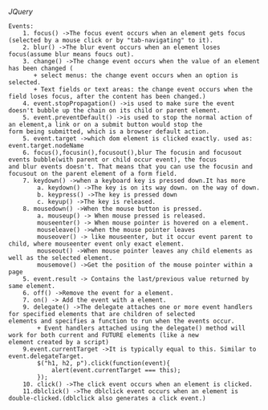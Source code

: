 *JQuery*

    Events:
        1. focus() ->The focus event occurs when an element gets focus (selected by a mouse click or by "tab-navigating" to it).
        2. blur() ->The blur event occurs when an element loses focus(assume blur means foucs out).
        3. change() ->The change event occurs when the value of an element has been changed (
           + select menus: the change event occurs when an option is selected. 
           + Text fields or text areas: the change event occurs when the field loses focus, after the content has been changed.)
        4. event.stopPropagation() ->is used to make sure the event doesn't bubble up the chain on its child or parent element.
        5. event.preventDefault() ->is used to stop the normal action of an element,a link or on a submit button would stop the              form being submitted, which is a browser default action.
        5. event.target ->which dom element is clicked exactly. used as: event.target.nodeName
        6. focus(),focusin(),focusout(),blur The focusin and focusout events bubble(with parent or child occur event), the focus             and blur events doesn't. That means that you can use the focusin and focusout on the parent element of a form field.
        7. keydown() ->when a keyboard key is pressed down.It has more
            a. keydown() ->The key is on its way down. on the way of down.
            b. keypress() ->The key is pressed down
            c. keyup() ->The key is released.
        8. mousedown() ->When the mouse button is pressed.
            a. mouseup() -> When mouse pressed is released.
            mouseenter() -> When mouse pointer is hovered on a element.
            mouseleave() ->when the mouse pointer leaves
            mouseover() -> like mouseenter, but it occur event parent to child, where mouseenter event only exact element.
            mouseout() ->When mouse pointer leaves any child elements as well as the selected element.
            mousemove() ->Get the position of the mouse pointer within a page
        5. event.result -> Contains the last/previous value returned by same element.
        6. off() ->Remove the event for a element.
        7. on() -> Add the event with a element.
        9. delegate() ->The delegate attaches one or more event handlers for specified elements that are children of selected                elements and specifies a function to run when the events occur.
            + Event handlers attached using the delegate() method will work for both current and FUTURE elements (like a new                 element created by a script)
        9.event.currentTarget ->It is typically equal to this. Similar to event.delegateTarget.
            $("h1, h2, p").click(function(event){
                alert(event.currentTarget === this);
            });
        10. click() ->The click event occurs when an element is clicked. 
        11.dblclick() ->The dblclick event occurs when an element is double-clicked.(dblclick also generates a click event.)
